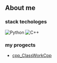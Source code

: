## About me
### stack techologes

![Python](https://img.shields.io/badge/python-3670A0?style=for-the-badge&logo=python&logoColor=ffdd54)
![C++](https://img.shields.io/badge/c++-%2300599C.svg?style=for-the-badge&logo=c%2B%2B&logoColor=white)



### my progects
- [cpp_ClassWorkCpp](https://github.com/DanielEzzo/ClassWorkCpp)
